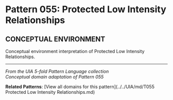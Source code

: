 # Pattern 055: Protected Low Intensity Relationships

## CONCEPTUAL ENVIRONMENT

Conceptual environment interpretation of Protected Low Intensity Relationships.

---

*From the UIA 5-fold Pattern Language collection*  
*Conceptual domain adaptation of Pattern 055*

**Related Patterns**: [View all domains for this pattern](../../UIA/md/T055 Protected Low Intensity Relationships.md)